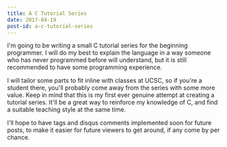 ```yaml
---
title: A C Tutorial Series 
date: 2017-04-19 
post-id: a-c-tutorial-series
---
```


I'm going to be writing a small C tutorial series for the beginning programmer.
I will do my best to explain the language in a way someone who has never
programmed before will understand, but it is still recommended to have some
programming experience.

I will tailor some parts to fit inline with classes at UCSC, so if you're a student
there, you'll probably come away from the series with some more value. Keep in
mind that this is my first ever genuine attempt at creating a tutorial series.
It'll be a great way to reinforce my knowledge of C, and find a suitable
teaching style at the same time.

I'll hope to have tags and disqus comments implemented soon for future posts, to
make it easier for future viewers to get around, if any come by per chance.
